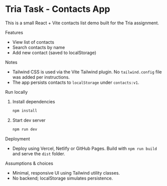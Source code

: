 # Tria Task - Contacts App

This is a small React + Vite contacts list demo built for the Tria assignment.

Features

- View list of contacts
- Search contacts by name
- Add new contact (saved to localStorage)

Notes

- Tailwind CSS is used via the Vite Tailwind plugin. No `tailwind.config` file was added per instructions.
- The app persists contacts to `localStorage` under `contacts:v1`.

Run locally

1. Install dependencies

   ```powershell
   npm install
   ```

2. Start dev server

   ```powershell
   npm run dev
   ```

Deployment

- Deploy using Vercel, Netlify or GitHub Pages. Build with `npm run build` and serve the `dist` folder.

Assumptions & choices

- Minimal, responsive UI using Tailwind utility classes.
- No backend; localStorage simulates persistence.
